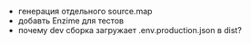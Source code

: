 -   генерация отдельного source.map
-   добавть Enzime для тестов
-   почему dev сборка загружает .env.production.json в dist?

